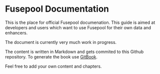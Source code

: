 # Fusepool Documentation

This is the place for official Fusepool documenation. This guide is aimed at developers and users which want to use Fusepool for their own data and enhancers.

The document is currently very much work in progress.

The content is written in Markdown and gets commited to this Github repository. To generate the book use [GitBook](http://www.gitbook.io/).

Feel free to add your own content and chapters.
